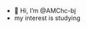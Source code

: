 - 👋 Hi, I’m @AMChc-bj
- my interest is studying
<!---
AMChc-bj/AMChc-bj is a ✨ special ✨ repository because its `README.md` (this file) appears on your GitHub profile.
You can click the Preview link to take a look at your changes.
--->
